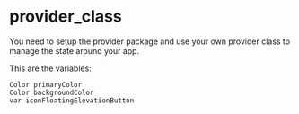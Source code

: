# provider_class

You need to setup the provider package and use your own provider class to manage the state around your app.

This are the variables:

    Color primaryColor
    Color backgroundColor
    var iconFloatingElevationButton

